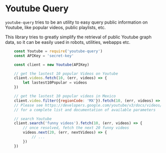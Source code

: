 # Youtube Query

`youtube-query` tries to be an utility to easy query public information on Youtube, like popular videos, public playlists, etc.

This library tries to greatly simplify the retrieval of public Youtube graph data, so it can be easily used in robots, utilities, webapps etc.

```javascript
    const Youtube = require('youtube-query')
    const APIKey = 'secret-key'

    const client = new Youtube(APIKey)

    // get the lastest 10 popular Videos on Youtube
    client.videos.fetch(10, (err, videos) => {
        let lastest10Popular = videos
    })

    // get the lastest 10 popular videos in Mexico
    client.video.filter({regionCode: 'MX'}).fetch(10, (err, videos) => { ... })
    // Please see https://developers.google.com/youtube/v3/docs/videos/list#parameters
    // for a complete list and documentation of available parameters

    // search Youtube
    client.search('funny videos').fetch(10, (err, videos) => {
        // once resolved, fetch the next 20 funny videos
        videos.next(20, (err, nextVideos) => {
            // ...
        })
    })
```